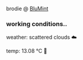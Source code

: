 brodie @ [BluMint](https://www.linkedin.com/company/blumint-io/)

<!--weather_start-->
### working conditions..

weather: scattered clouds ☁️

temp: 13.08 °C 👕

<!--weather_end-->
